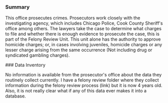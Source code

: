 ### Summary

This office prosecutes crimes. Prosecutors work closely with the investigating agency, which includes Chicago Police, Cook County Sheriff's office among others. The lawyers take the case to determine what charges to file and whether there is enough evidence to prosecute the case, this is part of the Felony Review Unit. This unit alone has the authority to approve homicide charges; or, in cases involving juveniles, homicide charges or any lesser charge arising from the same occurrence (Not including drug or syndicated gambling charges).  

<span id="prosecute-data"/>
### Data Inventory

No information is available from the prosecutor's office about the data they routinely collect currently. I have a felony review folder where they collect information during the felony review process (link) but it is now 4 years old. Also, it is not really clear what if any of this data ever makes it into a database. 